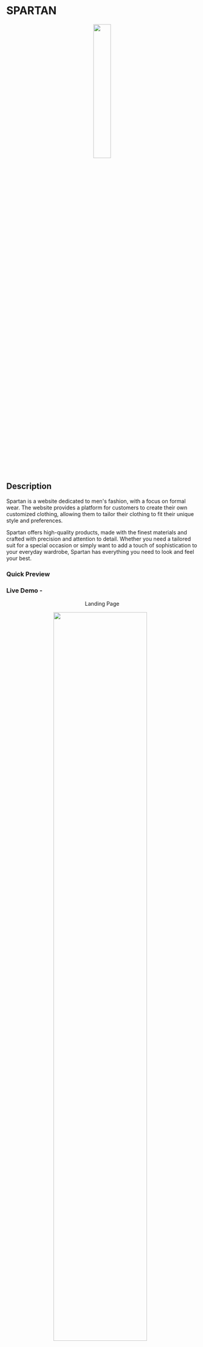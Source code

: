 
# SPARTAN




<p align="center">
 <img src="https://github.com/SumatM/marvelous-crack-5191/blob/main/src/Logo/logo-no-background.svg" width='30%'>
</p>


## Description

Spartan is a website dedicated to men's fashion, with a focus on formal wear. The website provides a platform for customers to create their own customized clothing, allowing them to tailor their clothing to fit their unique style and preferences.

Spartan offers high-quality products, made with the finest materials and crafted with precision and attention to detail. Whether you need a tailored suit for a special occasion or simply want to add a touch of sophistication to your everyday wardrobe, Spartan has everything you need to look and feel your best.

### Quick Preview 

### Live Demo -
<p align="center"> Landing Page</p>
<p align="center">
 <img style="margin-right: 10px" src="https://github.com/SumatM/marvelous-crack-5191/blob/main/readmeImages/Screenshot%20(504).png" width='70%'>
</p>
<p align="center">Footer Section</p>
<p align="center">
  <img  src="https://github.com/SumatM/marvelous-crack-5191/blob/main/readmeImages/Screenshot%20(505).png" width='70%'>
</p>

<p align="center">Login Page</p>
<p align="center">
  <img  src="https://github.com/SumatM/marvelous-crack-5191/blob/main/readmeImages/Screenshot%20(506).png" width='70%'>
</p>

<p align="center">Login Page</p>
<p align="center">
  <img  src="https://github.com/SumatM/marvelous-crack-5191/blob/main/readmeImages/Screenshot%20(507).png" width='70%'>
</p>

<p align="center">Select Per item on Page</p>
<p align="center">
  <img  src="https://github.com/SumatM/marvelous-crack-5191/blob/main/readmeImages/Screenshot%20(511).png" width='70%'>
</p>

<p align="center">Suit's Page</p>
<p align="center">
  <img  src="https://github.com/SumatM/marvelous-crack-5191/blob/main/readmeImages/Screenshot%20(517).png" width='70%'>
</p>

<p align="center">Cart Page without LogIn</p>
<p align="center">
  <img  src="https://github.com/SumatM/marvelous-crack-5191/blob/main/readmeImages/Screenshot%20(512).png" width='70%'>
</p>

<p align="center">Cart Page with LogIn</p>
<p align="center">
  <img  src="https://github.com/SumatM/marvelous-crack-5191/blob/main/readmeImages/Screenshot%20(513).png" width='70%'>
</p>

<p align="center">Search Products and No Search Item Found</p>
<p align="center">
  <img  src="https://github.com/SumatM/marvelous-crack-5191/blob/main/readmeImages/Screenshot%20(514).png" width='70%'>
</p>

<p align="center">Search Products</p>
<p align="center">
  <img  src="https://github.com/SumatM/marvelous-crack-5191/blob/main/readmeImages/Screenshot%20(515).png" width='70%'>
</p>

<p align="center">Loading Data</p>
<p align="center">
  <img  src="https://github.com/SumatM/marvelous-crack-5191/blob/main/readmeImages/Screenshot%20(516).png" width='70%'>
</p>

<p align="center">Suit's Page</p>
<p align="center">
  <img  src="https://github.com/SumatM/marvelous-crack-5191/blob/main/readmeImages/Screenshot%20(517).png" width='70%'>
</p>










## Motivation

My fascination with the applications that I use daily has led me to create a React application that is not only intuitive and user-friendly, I have  utilizes a Json server to store user data, such as their cart information. This feature enables users to add products from one device and subsequently pay for them from another device, akin to a real-life application. The development of this feature has been a significant source of motivation for me. Additionally, I have created a single-page that caters to four different product categories, including Suits, Shirts, Shoes, and Pants. I aimed to mimic the functionality of a genuine application, and I am proud of the outcome.

## Result

Spartan provides users with a convenient way to shop for high-quality men's clothing from the comfort of their own homes. Spartan enables users to customize their clothing and allows them to access the application from multiple devices. This feature adds an extra layer of convenience, allowing users to continue shopping from where they left off, regardless of the device they are using. Our aim is to make the shopping experience as seamless as possible, and we believe that this feature is a significant step towards achieving this goal.

## Technologies Used

#### Tech Stack-

<p float="left">
    <img src="https://cdn.pixabay.com/photo/2017/08/05/11/16/logo-2582748_640.png" width="100" height="100">
    <img src="https://cdn.pixabay.com/photo/2017/08/05/11/16/logo-2582747_640.png" width="100" height="100">
   <img src="https://encrypted-tbn0.gstatic.com/images?q=tbn:ANd9GcS76aVIo4u18ZBAVWU79QkDQ6uvKUjF4leJ7g&usqp=CAU" width="100" height="100">
   <img src="https://blog.logrocket.com/wp-content/uploads/2021/04/optimize-react-native-performance.png" width="100" height="100">
   <img src="https://www.happylifecreators.com/wp/wp-content/uploads/2022/06/chakra-ui_title2-400x400.png" width="100" height="100">
   <img src="https://res.cloudinary.com/practicaldev/image/fetch/s--FckeNU0D--/c_limit%2Cf_auto%2Cfl_progressive%2Cq_auto%2Cw_880/https://dev-to-uploads.s3.amazonaws.com/uploads/articles/36k73z7ceesz2jvrsi74.png" width="200" height="50">
   <img src="https://assets.tradeholders.com/img/technologies/json.png" width="200" height="100">
   
 </p>

## Functionalities associated with this website

1. A user can register his account on the website.
2. User can log in using credentials given during registration.
3. User can search for various types of items.
4. User can sort his/her search on increasing or decreasing price.
5. User can make payments and succcessfully purchase their items.
6. User can Use Application on multiple device.


## Challenges

Despite facing multiple challenges, I was able to construct an exceptional project called 'SPARTAN'. Through my own efforts, I implemented a variety of features such as the use of a Json server to enable the add-to-cart functionality and the creation of a carousel on the homepage. Additionally, I incorporated a single page for all four different product categories, resulting in a streamlined and efficient design. Despite the obstacles, I am proud of the final product and I'll keep on building it more and more efficient. 

## Improvements

In the future, I plan to make 'SPARTAN' more accessible to mobile users by ensuring that it is fully responsive. Furthermore, I aim to improve the user interface to make it more user-friendly and accessible to all. These changes will enhance the overall experience of using 'SPARTAN' and ensure that it is an enjoyable and convenient platform for all users. 

## Lessons Learned

We are in our learning phase and this is my third clone, so faced multiple issues to build this site.

-Carousel construction: Implemented a carousel on the homepage to enhance the visual appeal of the platform and make it more engaging for users.

-Axios optimization: Optimized the use of Axios to improve the platform's overall performance and efficiency, resulting in a smoother user experience.

-Time management: Practiced efficient time management techniques to ensure that project milestones were met on time and within budget.

-Clean code importance: Recognized the importance of clean code and made it a priority throughout the project's development to enhance its readability, maintainability, and scalability.

-DRY principle: Adhered to the DRY (Don't Repeat Yourself) principle, which emphasizes the importance of minimizing code repetition to improve the platform's overall quality and efficiency.

## Contributing

I would be delighted if you would consider joining me in this project. If you have a background in backend development, we could collaborate on building and customizing an API that would greatly enhance the user experience and streamline the platform's functionality. Alternatively, if your expertise lies in frontend development, we could work together to create a more interactive user interface. Your skills would be a valuable asset to the project, and I would warmly welcome your participation.
